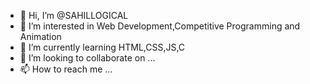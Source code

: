 - 👋 Hi, I’m @SAHILLOGICAL
- 👀 I’m interested in Web Development,Competitive Programming and Animation
- 🌱 I’m currently learning HTML,CSS,JS,C
- 💞️ I’m looking to collaborate on ...
- 📫 How to reach me ...

<!---
SAHILLOGICAL/SAHILLOGICAL is a ✨ special ✨ repository because its `README.md` (this file) appears on your GitHub profile.
You can click the Preview link to take a look at your changes.
--->
